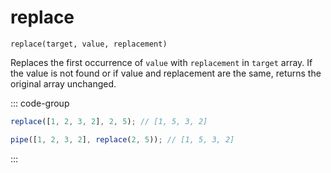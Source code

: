 # replace

`replace(target, value, replacement)`

Replaces the first occurrence of `value` with `replacement` in `target` array. If the value is not found or if value and replacement are the same, returns the original array unchanged.

::: code-group

```ts [data-first]
replace([1, 2, 3, 2], 2, 5); // [1, 5, 3, 2]
```

```ts [data-last]
pipe([1, 2, 3, 2], replace(2, 5)); // [1, 5, 3, 2]
```

:::

